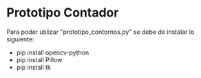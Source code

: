 # Prototipo Contador

Para poder utilizar "prototipo_contornos.py" se debe de instalar lo siguiente:

- pip install opencv-python
- pip install Pillow
- pip install tk